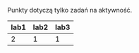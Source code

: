 Punkty dotyczą tylko zadań na aktywność.

| lab1 | lab2 | lab3 |
|------|------|------|
|    2 |    1 |    1 |
